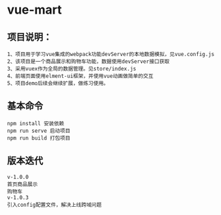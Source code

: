 # vue-mart

## 项目说明：

```
1、项目用于学习vue集成的webpack功能devServer的本地数据模拟，见vue.config.js
2、该项目是一个商品展示和购物车功能，数据使用devServer接口获取
3、采用vuex作为全局的数据管理。见store/index.js
4、前端页面使用elment-ui框架，并使用vue动画做简单的交互
5、项目demo后续会继续扩展，做练习使用。
```

## 基本命令
```
npm install 安装依赖
npm run serve 启动项目
npm run build 打包项目
```

## 版本迭代

```
v-1.0.0
首页商品展示
购物车
v-1.0.3
引入config配置文件，解决上线跨域问题
```

